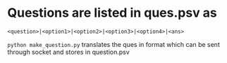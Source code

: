 # Questions are listed in ques.psv as
`<question>|<option1>|<option2>|<option3>|<option4>|<ans>`

`python make_question.py`
translates the ques in format which can be sent through socket and stores in question.psv


